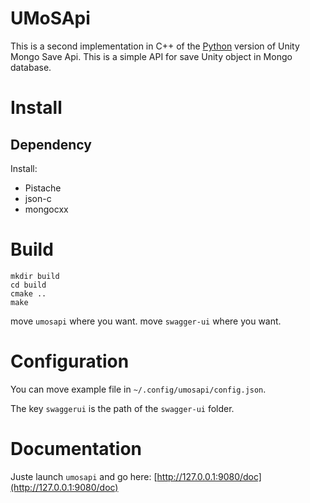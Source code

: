 # UMoSApi

This is a second implementation in C++ of the [Python](https://git.neodarz.net/pro/umosapi.git/about/)
version of Unity Mongo Save Api. This is a simple API for save Unity object in
Mongo database.

# Install

## Dependency

Install:

- Pistache
- json-c
- mongocxx

# Build

```
mkdir build
cd build
cmake ..
make
```

move `umosapi` where you want.
move `swagger-ui` where you want.

# Configuration

You can move example file in `~/.config/umosapi/config.json`.

The key `swaggerui` is the path of the `swagger-ui` folder.

# Documentation

Juste launch `umosapi` and go here: [http://127.0.0.1:9080/doc](http://127.0.0.1:9080/doc)
